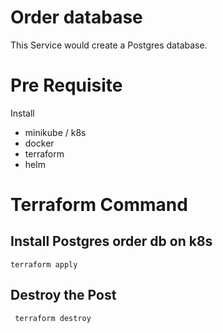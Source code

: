 # Order database

This Service would create a Postgres database.

# Pre Requisite
Install
- minikube / k8s
- docker
- terraform
- helm

# Terraform Command

## Install Postgres order db on k8s 
```terraform apply```

## Destroy the Post
``` terraform destroy```